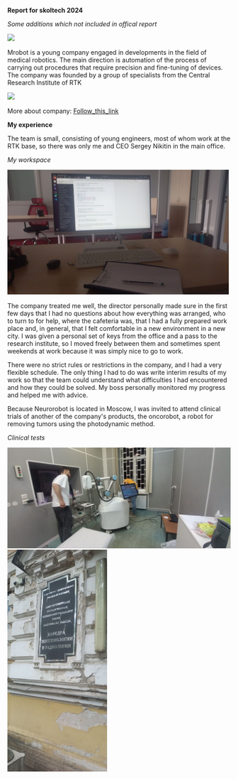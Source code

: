 **Report for skoltech 2024**

*Some additions which not included in offical report*



<img src="https://static.tildacdn.com/tild6366-6232-4433-a461-646332346562/logomrobot.png" width="500" >

Mrobot is a young company engaged in developments in the field of medical robotics. The main direction is automation of the process of carrying out procedures that require precision and fine-tuning of devices. 
The company was founded by a group of specialists from the Central Research Institute of RTK



<img src="https://upload.wikimedia.org/wikipedia/ru/6/66/%D0%A6%D0%9D%D0%98%D0%98_%D0%A0%D0%A2%D0%9A_%28%D1%8D%D0%BC%D0%B1%D0%BB%D0%B5%D0%BC%D0%B0%29.gif" height="200" >


More about company: [Follow_this_link](http://mrobots.ru/)


**My experience**

The team is small, consisting of young engineers, most of whom work at the RTK base, so there was only me and CEO Sergey Nikitin in the main office.

*My workspace*

<img src="https://raw.githubusercontent.com/SergriMRobots/Report_for_skoltech/main/pictures/my_workspace.png" width="500">


The company treated me well, the director personally made sure in the first few days that I had no questions about how everything was arranged, who to turn to for help, where the cafeteria was, that I had a fully prepared work place and, in general, that I felt comfortable in a new environment in a new city. I was given a personal set of keys from the office and a pass to the research institute, so I moved freely between them and sometimes spent weekends at work because it was simply nice to go to work.

There were no strict rules or restrictions in the company, and I had a very flexible schedule. The only thing I had to do was write interim results of my work so that the team could understand what difficulties I had encountered and how they could be solved. My boss personally monitored my progress and helped me with advice.

Because Neurorobot is located in Moscow, I was invited to attend clinical trials of another of the company's products, the oncorobot, a robot for removing tumors using the photodynamic method.

*Clinical tests*

<img src="https://raw.githubusercontent.com/SergriMRobots/Report_for_skoltech/main/pictures/test_robot.png" width="1000"> 

<img src="https://raw.githubusercontent.com/SergriMRobots/Report_for_skoltech/main/pictures/tests.png" height="500">

